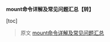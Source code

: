 **mount命令详解及常见问题汇总【转】**

[toc]

> 原文 [mount命令详解及常见问题汇总](https://cloud.tencent.com/developer/article/1102424)